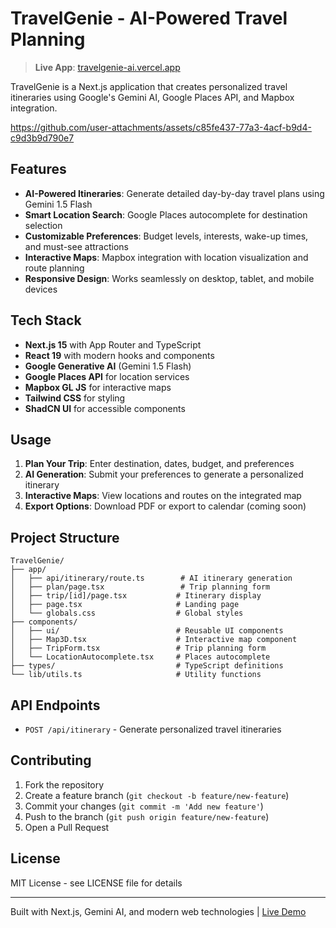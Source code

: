 # TravelGenie - AI-Powered Travel Planning

> **Live App**: [travelgenie-ai.vercel.app](https://travelgenie-ai.vercel.app)

TravelGenie is a Next.js application that creates personalized travel itineraries using Google's Gemini AI, Google Places API, and Mapbox integration.

https://github.com/user-attachments/assets/c85fe437-77a3-4acf-b9d4-c9d3b9d790e7

## Features

- **AI-Powered Itineraries**: Generate detailed day-by-day travel plans using Gemini 1.5 Flash
- **Smart Location Search**: Google Places autocomplete for destination selection
- **Customizable Preferences**: Budget levels, interests, wake-up times, and must-see attractions
- **Interactive Maps**: Mapbox integration with location visualization and route planning
- **Responsive Design**: Works seamlessly on desktop, tablet, and mobile devices

## Tech Stack

- **Next.js 15** with App Router and TypeScript
- **React 19** with modern hooks and components
- **Google Generative AI** (Gemini 1.5 Flash)
- **Google Places API** for location services
- **Mapbox GL JS** for interactive maps
- **Tailwind CSS** for styling
- **ShadCN UI** for accessible components

## Usage

1. **Plan Your Trip**: Enter destination, dates, budget, and preferences
2. **AI Generation**: Submit your preferences to generate a personalized itinerary
3. **Interactive Maps**: View locations and routes on the integrated map
4. **Export Options**: Download PDF or export to calendar (coming soon)

## Project Structure

```
TravelGenie/
├── app/
│   ├── api/itinerary/route.ts        # AI itinerary generation
│   ├── plan/page.tsx                 # Trip planning form
│   ├── trip/[id]/page.tsx           # Itinerary display
│   ├── page.tsx                     # Landing page
│   └── globals.css                  # Global styles
├── components/
│   ├── ui/                          # Reusable UI components
│   ├── Map3D.tsx                    # Interactive map component
│   ├── TripForm.tsx                 # Trip planning form
│   └── LocationAutocomplete.tsx     # Places autocomplete
├── types/                           # TypeScript definitions
└── lib/utils.ts                     # Utility functions
```

## API Endpoints

- `POST /api/itinerary` - Generate personalized travel itineraries

## Contributing

1. Fork the repository
2. Create a feature branch (`git checkout -b feature/new-feature`)
3. Commit your changes (`git commit -m 'Add new feature'`)
4. Push to the branch (`git push origin feature/new-feature`)
5. Open a Pull Request

## License

MIT License - see LICENSE file for details

---

Built with Next.js, Gemini AI, and modern web technologies | [Live Demo](https://travelgenie-ai.vercel.app)
